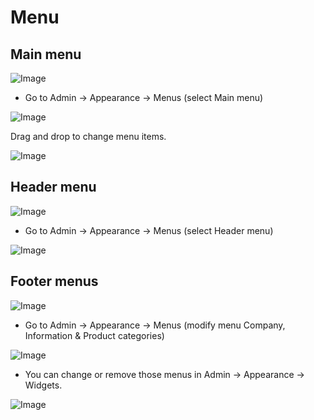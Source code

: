 # Menu

## Main menu

![Image](https://live.staticflickr.com/65535/52030848279_4cb9627483_b.jpg)

- Go to Admin -> Appearance -> Menus (select Main menu)

![Image](https://live.staticflickr.com/65535/52030848244_0280f601f0_b.jpg)

Drag and drop to change menu items.

![Image](https://live.staticflickr.com/65535/52030598501_7087542e7e_b.jpg)

## Header menu

![Image](https://live.staticflickr.com/65535/52030848149_a04c8da4ec_b.jpg)

- Go to Admin -> Appearance -> Menus (select Header menu)

![Image](https://live.staticflickr.com/65535/52030848134_7b8ccfd58e_b.jpg)

## Footer menus

![Image](https://live.staticflickr.com/65535/52030598396_b5e0e6a557_b.jpg)

- Go to Admin -> Appearance -> Menus (modify menu Company, Information & Product categories)

![Image](https://live.staticflickr.com/65535/52030635133_67d67b6eee_b.jpg)

- You can change or remove those menus in Admin -> Appearance -> Widgets.

![Image](https://live.staticflickr.com/65535/52029553077_70a9f9c102_b.jpg)
